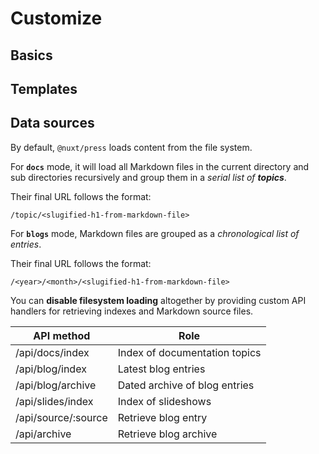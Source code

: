 # Customize

## Basics

## Templates

## Data sources

By default, `@nuxt/press` loads content from the file system.

For **`docs`** mode, it will load all Markdown files in the current directory
and sub directories recursively and group them in a _serial list of **topics**_.

Their final URL follows the format:

```
/topic/<slugified-h1-from-markdown-file>
```

For **`blogs`** mode, Markdown files are grouped as a *_chronological list of
entries_*.

Their final URL follows the format:

```
/<year>/<month>/<slugified-h1-from-markdown-file>
```

You can **disable filesystem loading** altogether by providing custom API
handlers for retrieving indexes and Markdown source files.

| API method                          | Role                                  |
| ----------------------------------- | ------------------------------------- |
| /api/docs/index                     | Index of documentation topics         |
| /api/blog/index                     | Latest blog entries                   |
| /api/blog/archive                   | Dated archive of blog entries         |
| /api/slides/index                   | Index of slideshows                   |
| /api/source/:source                 | Retrieve blog entry                   |
| /api/archive                        | Retrieve blog archive                 |
